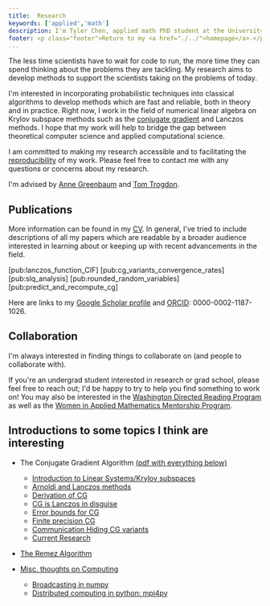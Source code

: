 ```yaml
---
title:  Research
keywords: ['applied','math']
description: I'm Tyler Chen, applied math PhD student at the University of Washington. Find out more about my research, teaching, and educational beliefs, and then get in contact with me.
footer: <p class="footer">Return to my <a href="./../">homepage</a>.</p>
...
```


The less time scientists have to wait for code to run, the more time they can spend thinking about the problems they are tackling.
My research aims to develop methods to support the scientists taking on the problems of today.

I'm interested in incorporating probabilistic techniques into classical algorithms to develop methods which are fast and reliable, both in theory and in practice.
Right now, I work in the field of numerical linear algebra on Krylov subspace methods such as the [conjugate gradient](./cg) and Lanczos methods.
I hope that my work will help to bridge the gap between theoretical computer science and applied computational science.

I am committed to making my research accessible and to facilitating the [reproducibility](../thoughts/reproducibility.html) of my work.
Please feel free to contact me with any questions or concerns about my research.

I'm advised by [Anne Greenbaum](http://faculty.washington.edu/greenbau/) and [Tom Trogdon](http://faculty.washington.edu/trogdon/).


## Publications

More information can be found in my [CV](../cv.pdf).
In general, I've tried to include descriptions of all my papers which are readable by a broader audience interested in learning about or keeping up with recent advancements in the field.

[pub:lanczos_function_CIF]
[pub:cg_variants_convergence_rates]
[pub:slq_analysis]
[pub:rounded_random_variables]
[pub:predict_and_recompute_cg]

Here are links to my [Google Scholar profile](https://scholar.google.com/citations?hl=en&user=FD4TjnYAAAAJ) and [ORCID](https://orcid.org/0000-0002-1187-1026): 0000-0002-1187-1026.

## Collaboration

I'm always interested in finding things to collaborate on (and people to collaborate with).

If you're an undergrad student interested in research or grad school, please feel free to reach out; I'd be happy to try to help you find something to work on! You may also be interested in the [Washington Directed Reading Program](https://sites.uw.edu/wdrp/) as well as the [Women in Applied Mathematics Mentorship Program](https://amath.washington.edu/women-applied-mathematics-mentorship-program).

   
## Introductions to some topics I think are interesting

- The Conjugate Gradient Algorithm [(pdf with everything below)](./cg.pdf)
    - [Introduction to Linear Systems/Krylov subspaces](./cg) 
    - [Arnoldi and Lanczos methods](./cg/arnoldi_lanczos.html)
    - [Derivation of CG](./cg/cg_derivation.html)
    - [CG is Lanczos in disguise](./cg/cg_lanczos.html)
    - [Error bounds for CG](./cg/cg_error.html)
    - [Finite precision CG](./cg/finite_precision_cg.html)
    - [Communication Hiding CG variants](./cg/communication_hiding_variants.html)
    - [Current Research](./cg/current_research.html)

- [The Remez Algorithm](./cg/remez.html)

- [Misc. thoughts on Computing](./computing)
    - [Broadcasting in numpy](./inprog.html)
    - [Distributed computing in python: mpi4py](./computing/mpi4py.html)
  

